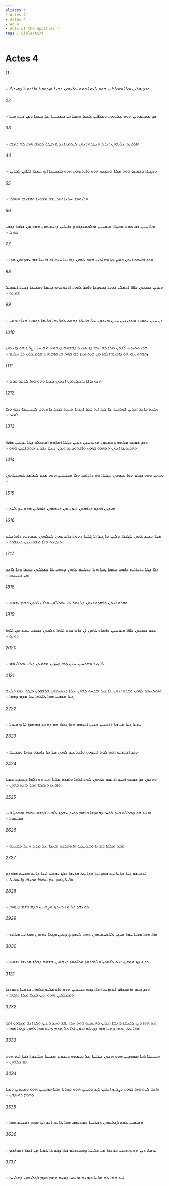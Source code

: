 ```yaml
---
aliases : 
- Actes 4
- Actes 4
- Ac 4
- Acts of the Apostles 4
tags : Bible/Ac/4
---
```


# Actes 4

###### 11
ܘܟܕ ܗܠܝܢ ܡܠܐ ܡܡܠܠܝܢ ܗܘܘ ܠܥܡܐ ܩܡܘ ܥܠܝܗܘܢ ܟܗܢܐ ܘܙܕܘܩܝܐ ܘܐܪܟܘܢܐ ܕܗܝܟܠܐ ܀
###### 22
ܟܕ ܡܬܚܡܬܝܢ ܗܘܘ ܥܠܝܗܘܢ ܕܡܠܦܝܢ ܠܥܡܐ ܘܡܟܪܙܝܢ ܒܡܫܝܚܐ ܥܠ ܩܝܡܬܐ ܕܡܢ ܒܝܬ ܡܝܬܐ ܀
###### 33
ܘܐܪܡܝܘ ܥܠܝܗܘܢ ܐܝܕܝܐ ܘܢܛܪܘ ܐܢܘܢ ܠܝܘܡܐ ܐܚܪܢܐ ܡܛܠ ܕܩܪܒ ܗܘܐ ܠܗ ܪܡܫܐ ܀
###### 44
ܘܤܓܝܐܐ ܕܫܡܥܘ ܗܘܘ ܡܠܬܐ ܗܝܡܢܘ ܗܘܘ ܘܐܝܬܝܗܘܢ ܗܘܘ ܒܡܢܝܢܐ ܐܝܟ ܚܡܫܐ ܐܠܦܝܢ ܓܒܪܝܢ ܀
###### 55
ܘܠܝܘܡܐ ܐܚܪܢܐ ܐܬܟܢܫܘ ܐܪܟܘܢܐ ܘܩܫܝܫܐ ܘܤܦܪܐ ܀
###### 66
ܘܐܦ ܚܢܢ ܪܒ ܟܗܢܐ ܘܩܝܦܐ ܘܝܘܚܢܢ ܘܐܠܟܤܢܕܪܘܤ ܘܐܝܠܝܢ ܕܐܝܬܝܗܘܢ ܗܘܘ ܡܢ ܫܪܒܬܐ ܕܪܒܝ ܟܗܢܐ ܀
###### 77
ܘܟܕ ܐܩܝܡܘ ܐܢܘܢ ܒܡܨܥܬܐ ܡܫܐܠܝܢ ܗܘܘ ܠܗܘܢ ܕܒܐܝܢܐ ܚܝܠ ܐܘ ܒܐܝܢܐ ܫܡ ܥܒܕܬܘܢ ܗܕܐ ܀
###### 88
ܗܝܕܝܢ ܫܡܥܘܢ ܟܐܦܐ ܐܬܡܠܝ ܪܘܚܐ ܕܩܘܕܫܐ ܘܐܡܪ ܠܗܘܢ ܐܪܟܘܢܘܗܝ ܕܥܡܐ ܘܩܫܝܫܐ ܕܒܝܬ ܐܝܤܪܝܠ ܫܡܥܘ ܀
###### 99
ܐܢ ܚܢܢ ܝܘܡܢܐ ܡܬܕܝܢܝܢ ܚܢܢ ܡܢܟܘܢ ܥܠ ܫܦܝܪܬܐ ܕܗܘܬ ܠܒܪܢܫܐ ܟܪܝܗܐ ܕܒܡܢܐ ܗܢܐ ܐܬܐܤܝ ܀
###### 1010
ܗܕܐ ܬܬܝܕܥ ܠܟܘܢ ܘܠܟܠܗ ܥܡܐ ܕܐܝܤܪܝܠ ܕܒܫܡܗ ܕܝܫܘܥ ܡܫܝܚܐ ܢܨܪܝܐ ܗܘ ܕܐܢܬܘܢ ܙܩܦܬܘܢܝܗܝ ܗܘ ܕܐܩܝܡ ܐܠܗܐ ܡܢ ܒܝܬ ܡܝܬܐ ܒܗ ܒܗܘ ܗܐ ܩܐܡ ܗܢܐ ܩܕܡܝܟܘܢ ܟܕ ܚܠܝܡ ܀
###### 1111
ܗܢܘ ܟܐܦܐ ܕܐܤܠܝܬܘܢ ܐܢܬܘܢ ܒܢܝܐ ܘܗܘ ܗܘܐ ܠܪܝܫ ܩܪܢܐ ܀
###### 1212
ܘܠܝܬ ܒܐܢܫ ܐܚܪܝܢ ܦܘܪܩܢܐ ܠܐ ܓܝܪ ܐܝܬ ܫܡܐ ܐܚܪܢܐ ܬܚܝܬ ܫܡܝܐ ܕܐܬܝܗܒ ܠܒܢܝܢܫܐ ܕܒܗ ܘܠܐ ܠܡܚܐ ܀
###### 1313
ܘܟܕ ܫܡܥܘ ܡܠܬܗ ܕܫܡܥܘܢ ܘܕܝܘܚܢܢ ܕܥܝܢ ܒܓܠܐ ܐܡܪܘܗ ܐܤܬܟܠܘ ܕܠܐ ܝܕܥܝܢ ܤܦܪܐ ܘܗܕܝܘܛܐ ܐܢܘܢ ܘܬܗܪܘ ܒܗܘܢ ܘܐܫܬܘܕܥܘ ܐܢܘܢ ܕܥܡ ܝܫܘܥ ܡܬܗܦܟܝܢ ܗܘܘ ܀
###### 1414
ܘܚܙܝܢ ܗܘܘ ܕܩܐܡ ܗܘܐ ܥܡܗܘܢ ܚܓܝܪܐ ܗܘ ܕܐܬܐܤܝ ܘܠܐ ܡܫܟܚܝܢ ܗܘܘ ܡܕܡ ܠܡܐܡܪ ܠܘܩܒܠܗܘܢ ܀
###### 1515
ܗܝܕܝܢ ܦܩܕܘ ܕܢܦܩܘܢ ܐܢܘܢ ܡܢ ܟܢܫܗܘܢ ܘܐܡܪܝܢ ܗܘܘ ܚܕ ܠܚܕ ܀
###### 1616
ܡܢܐ ܢܥܒܕ ܠܗܘܢ ܠܓܒܪܐ ܗܠܝܢ ܗܐ ܓܝܪ ܐܬܐ ܓܠܝܬܐ ܕܗܘܬ ܒܐܝܕܝܗܘܢ ܠܟܠܗܘܢ ܥܡܘܪܝܗ ܕܐܘܪܫܠܡ ܐܬܝܕܥܬ ܘܠܐ ܡܫܟܚܝܢܢ ܕܢܟܦܘܪ ܀
###### 1717
ܐܠܐ ܕܠܐ ܝܬܝܪܐܝܬ ܢܦܘܩ ܒܥܡܐ ܛܒܐ ܗܢܐ ܢܬܠܚܡ ܠܗܘܢ ܕܬܘܒ ܠܐ ܢܡܠܠܘܢ ܒܫܡܐ ܗܢܐ ܠܐܢܫ ܡܢ ܒܢܝܢܫܐ ܀
###### 1818
ܘܩܪܘ ܐܢܘܢ ܘܦܩܕܘ ܐܢܘܢ ܕܠܓܡܪ ܠܐ ܢܡܠܠܘܢ ܘܠܐ ܢܠܦܘܢ ܒܫܡ ܝܫܘܥ ܀
###### 1919
ܥܢܘ ܫܡܥܘܢ ܟܐܦܐ ܘܝܘܚܢܢ ܘܐܡܪܘ ܠܗܘܢ ܐܢ ܟܐܢܐ ܩܕܡ ܐܠܗܐ ܕܠܟܘܢ ܢܫܡܥ ܝܬܝܪ ܡܢ ܐܠܗܐ ܕܘܢܘ ܀
###### 2020
ܠܐ ܓܝܪ ܡܫܟܚܝܢ ܚܢܢ ܕܡܐ ܕܚܙܝܢ ܘܫܡܥܢ ܕܠܐ ܢܡܠܠܝܘܗܝ ܀
###### 2121
ܘܐܬܠܚܡܘ ܠܗܘܢ ܘܫܪܘ ܐܢܘܢ ܠܐ ܓܝܪ ܐܫܟܚܘ ܠܗܘܢ ܥܠܬܐ ܕܢܤܝܡܘܢ ܒܪܫܗܘܢ ܡܛܠ ܥܡܐ ܟܠܢܫ ܓܝܪ ܡܫܒܚ ܗܘܐ ܠܐܠܗܐ ܥܠ ܡܕܡ ܕܗܘܐ ܀
###### 2222
ܝܬܝܪ ܓܝܪ ܡܢ ܒܪ ܐܪܒܥܝܢ ܫܢܝܢ ܐܝܬܘܗܝ ܗܘܐ ܓܒܪܐ ܗܘ ܕܗܘܬ ܒܗ ܗܕܐ ܐܬܐ ܕܐܤܝܘܬܐ ܀
###### 2323
ܘܟܕ ܐܫܬܪܝܘ ܐܬܘ ܠܘܬ ܐܚܝܗܘܢ ܘܐܫܬܥܝܘ ܠܗܘܢ ܟܠ ܡܐ ܕܐܡܪܘ ܟܗܢܐ ܘܩܫܝܫܐ ܀
###### 2424
ܘܗܢܘܢ ܟܕ ܫܡܥܘ ܐܟܚܕ ܐܪܝܡܘ ܩܠܗܘܢ ܠܘܬ ܐܠܗܐ ܘܐܡܪܘ ܡܪܝܐ ܐܢܬ ܗܘ ܐܠܗܐ ܕܥܒܕܬ ܫܡܝܐ ܘܐܪܥܐ ܘܝܡܡܐ ܘܟܠ ܕܐܝܬ ܒܗܘܢ ܀
###### 2525
ܘܐܢܬ ܗܘ ܕܡܠܠܬ ܒܝܕ ܪܘܚܐ ܕܩܘܕܫܐ ܒܦܘܡ ܕܘܝܕ ܥܒܕܟ ܠܡܢܐ ܪܓܫܘ ܥܡܡܐ ܘܐܡܘܬܐ ܪܢܝ ܤܪܝܩܘܬܐ ܀
###### 2626
ܩܡܘ ܡܠܟܐ ܕܐܪܥܐ ܘܫܠܝܛܢܐ ܘܐܬܡܠܟܘ ܐܟܚܕܐ ܥܠ ܡܪܝܐ ܘܥܠ ܡܫܝܚܗ ܀
###### 2727
ܐܬܟܢܫܘ ܓܝܪ ܫܪܝܪܐܝܬ ܒܡܕܝܢܬܐ ܗܕܐ ܥܠ ܩܕܝܫܐ ܒܪܟ ܝܫܘܥ ܐܝܢܐ ܕܐܢܬ ܡܫܚܬ ܗܪܘܕܤ ܘܦܝܠܛܘܤ ܥܡ ܥܡܡܐ ܘܟܢܫܐ ܕܐܝܤܪܝܠ ܀
###### 2828
ܠܡܥܒܕ ܟܠ ܡܐ ܕܐܝܕܟ ܘܨܒܝܢܟ ܩܕܡ ܪܫܡ ܕܢܗܘܐ ܀
###### 2929
ܘܐܦ ܗܫܐ ܡܪܝܐ ܚܘܪ ܘܚܙܝ ܠܠܘܚܡܝܗܘܢ ܘܗܒ ܠܥܒܕܝܟ ܕܥܝܢ ܒܓܠܐ ܢܗܘܘܢ ܡܟܪܙܝܢ ܡܠܬܟ ܀
###### 3030
ܟܕ ܐܝܕܟ ܡܘܫܛ ܐܢܬ ܠܐܤܘܬܐ ܘܠܓܒܪܘܬܐ ܘܠܐܬܘܬܐ ܕܢܗܘܝܢ ܒܫܡܗ ܕܒܪܟ ܩܕܝܫܐ ܝܫܘܥ ܀
###### 3131
ܘܟܕ ܒܥܘ ܘܐܬܟܫܦܘ ܐܬܬܙܝܥ ܐܬܪܐ ܕܒܗ ܟܢܝܫܝܢ ܗܘܘ ܘܐܬܡܠܝܘ ܟܠܗܘܢ ܒܪܘܚܐ ܕܩܘܕܫܐ ܘܡܡܠܠܝܢ ܗܘܘ ܥܝܢ ܒܓܠܐ ܡܠܬܐ ܕܐܠܗܐ ܀
###### 3232
ܐܝܬ ܗܘܐ ܕܝܢ ܠܟܢܫܐ ܕܐܢܫܐ ܐܝܠܝܢ ܕܗܝܡܢܘ ܗܘܘ ܚܕܐ ܢܦܫ ܘܚܕ ܪܥܝܢ ܘܠܐ ܐܢܫ ܡܢܗܘܢ ܐܡܪ ܗܘܐ ܥܠ ܢܟܤܐ ܕܩܢܐ ܗܘܐ ܕܕܝܠܗ ܐܢܘܢ ܐܠܐ ܟܠ ܡܕܡ ܕܐܝܬ ܗܘܐ ܠܗܘܢ ܕܓܘܐ ܗܘܐ ܀
###### 3333
ܘܒܚܝܠܐ ܪܒܐ ܡܤܗܕܝܢ ܗܘܘ ܗܢܘܢ ܫܠܝܚܐ ܥܠ ܩܝܡܬܗ ܕܝܫܘܥ ܡܫܝܚܐ ܘܛܝܒܘܬܐ ܪܒܬܐ ܐܝܬ ܗܘܬ ܥܡ ܟܠܗܘܢ ܀
###### 3434
ܘܐܢܫ ܠܝܬ ܗܘܐ ܒܗܘܢ ܕܨܪܝܟ ܐܝܠܝܢ ܓܝܪ ܕܩܢܝܢ ܗܘܘ ܩܘܪܝܐ ܘܒܬܐ ܡܙܒܢܝܢ ܗܘܘ ܘܡܝܬܝܢ ܕܡܝܐ ܕܡܕܡ ܕܡܙܕܒܢ ܀
###### 3535
ܘܤܝܡܝܢ ܠܘܬ ܪܓܠܝܗܘܢ ܕܫܠܝܚܐ ܘܡܬܝܗܒ ܗܘܐ ܠܐܢܫ ܐܢܫ ܐܝܟ ܡܕܡ ܕܤܢܝܩ ܗܘܐ ܀
###### 3636
ܝܘܤܦ ܕܝܢ ܗܘ ܕܐܬܟܢܝ ܒܪܢܒܐ ܡܢ ܫܠܝܚܐ ܕܡܬܬܪܓܡ ܒܪܐ ܕܒܘܝܐܐ ܠܘܝܐ ܡܢ ܐܬܪܐ ܕܩܘܦܪܤ ܀
###### 3737
ܐܝܬ ܗܘܐ ܠܗ ܩܪܝܬܐ ܘܙܒܢܗ ܘܐܝܬܝ ܕܡܝܗ ܘܤܡ ܩܕܡ ܪܓܠܝܗܘܢ ܕܫܠܝܚܐ ܀
